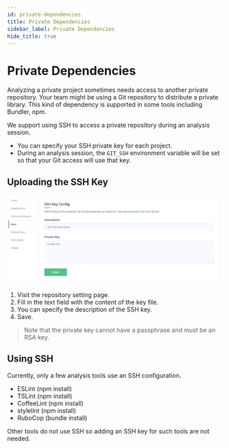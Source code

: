 ```yaml
---
id: private-dependencies
title: Private Dependencies
sidebar_label: Private Dependencies
hide_title: true
---
```


# Private Dependencies

Analyzing a private project sometimes needs access to another private repository. Your team might be using a Git repository to distribute a private library. This kind of dependency is supported in some tools including Bundler, npm.

We support using SSH to access a private repository during an analysis session.

* You can specify your SSH private key for each project.
* During an analysis session, the `GIT_SSH` environment variable will be set so that your Git access will use that key.

## Uploading the SSH Key

![Add SSH key](../assets/ssh-key-settings.png)

1. Visit the repository setting page.
2. Fill in the text field with the content of the key file.
3. You can specify the description of the SSH key.
4. Save.

> Note that the private key cannot have a passphrase and must be an RSA key.

## Using SSH

Currently, only a few analysis tools use an SSH configuration.

* ESLint (npm install)
* TSLint (npm install)
* CoffeeLint (npm install)
* stylelint (npm install)
* RuboCop (bundle install)

Other tools do not use SSH so adding an SSH key for such tools are not needed.

